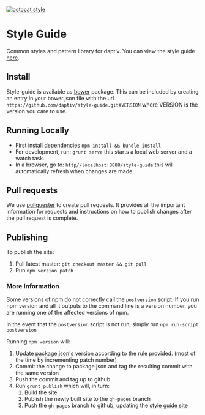 [![octocat style](http://matthias.vallentin.net/blog/2012/12/octocat.jpeg)](https://daptiv.github.io/style-guide/)

# Style Guide
Common styles and pattern library for daptiv. You can view the style guide [here](https://daptiv.github.io/style-guide/).

## Install

Style-guide is available as [bower](http://bower.io/) package. This can be included by creating an entry in your bower.json file with the url `https://github.com/daptiv/style-guide.git#VERSION` where VERSION is the version you care to use.

## Running Locally

* First install dependencies `npm install && bundle install`
* For development, run: `grunt serve` this starts a local web server and a watch task.
* In a browser, go to: `http//localhost:8888/style-guide` this will automatically refresh when changes are made.

## Pull requests

We use [pullquester](https://github.com/daptiv/pullquester) to create pull requests. It provides all the important information for requests and instructions on how to publish changes after the pull request is complete.

## Publishing

To publish the site:

1. Pull latest master: `git checkout master && git pull`
2. Run `npm version patch`

### More Information 

Some versions of npm do not correctly call the `postversion` script. If you run npm version and all it outputs to the command line is a version number, you are running one of the affected versions of npm.

In the event that the `postversion` script is not run, simply run `npm run-script postversion`

Running `npm version` will:

1. Update [package.json's](package.json) version according to the rule provided. (most of the time by incrementing patch number)
2. Commit the change to package.json and tag the resulting commit with the same version
3. Push the commit and tag up to github.
4. Run `grunt publish` which will, in turn:
    1. Build the site
    2. Publish the newly built site to the `gh-pages` branch
    3. Push the `gh-pages` branch to github, updating the [style guide site](https://daptiv.github.io/style-guide/)
